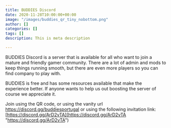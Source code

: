 ```yaml
---
title: BUDDIES Discord
date: 2020-11-28T10:00:00+00:00
image: "/images/buddies_qr_tiny_nobottom.png"
author: []
categories: []
tags: []
description: This is meta description

---
```

BUDDIES Discord is a server that is available for all who want to join a mature and friendly gamer community. There are a lot of admin and mods to keep things running smooth, but there are even more players so you can find company to play with.

BUDDIES is free and has some resources available that make the experience better. If anyone wants to help us out boosting the server of course we appreciate it.

Join using the QR code, or using the vanity url https://discord.gg/buddiesportugal or using the following invitation link: [https://discord.gg/ArD2vTA](https://discord.gg/ArD2vTA "https://discord.gg/ArD2vTA")